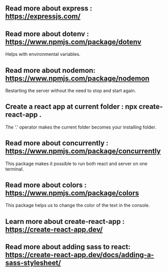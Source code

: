 ## Read more about express : https://expressjs.com/

## Read more about dotenv : https://www.npmjs.com/package/dotenv

Helps with environmental variables.

## Read more about nodemon: https://www.npmjs.com/package/nodemon

Restarting the server without the need to stop and start again.

## Create a react app at current folder : npx create-react-app .

The '.' operator makes the current folder becomes your installing folder.

## Read more about concurrently : https://www.npmjs.com/package/concurrently

This package makes it possible to run both react and server on one terminal.

## Read more about colors : https://www.npmjs.com/package/colors

This package helps us to change the color of the text in the console.

## Learn more about create-react-app : https://create-react-app.dev/

## Read more about adding sass to react: https://create-react-app.dev/docs/adding-a-sass-stylesheet/
